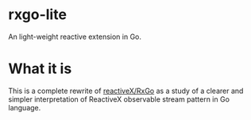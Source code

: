 # rxgo-lite
An light-weight reactive extension in Go.

# What it is
This is a complete rewrite of [reactiveX/RxGo](github.com/reactivex/rxgo) as a study of a clearer and simpler interpretation of ReactiveX observable stream pattern in Go language.


